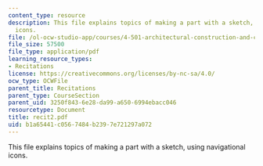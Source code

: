 ```yaml
---
content_type: resource
description: This file explains topics of making a part with a sketch, using navigational
  icons.
file: /ol-ocw-studio-app/courses/4-501-architectural-construction-and-computation-fall-2005/b1a65441c0567484b2397e721297a072_recit2.pdf
file_size: 57500
file_type: application/pdf
learning_resource_types:
- Recitations
license: https://creativecommons.org/licenses/by-nc-sa/4.0/
ocw_type: OCWFile
parent_title: Recitations
parent_type: CourseSection
parent_uid: 3250f843-6e28-da99-a650-6994ebacc046
resourcetype: Document
title: recit2.pdf
uid: b1a65441-c056-7484-b239-7e721297a072
---
```

This file explains topics of making a part with a sketch, using navigational icons.
